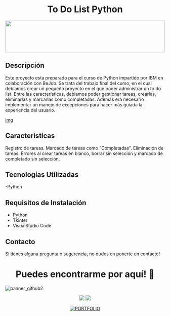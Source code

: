<h1 align="center">To Do List Python</h1>
<img src="https://raw.githubusercontent.com/matfantinel/matfantinel/master/waves.svg" width="100%" height="100">


## Descripción
Este proyecto esta preparado para el curso de Python impartido por IBM en colaboración con BeJob. Se trata del trabajo final del curso, en el cual debiamos crear un pequeño proyecto en el que poder administrar un to do list. Entre las características, debiamos poder gestionar tareas, crearlas, eliminarlas y marcarlas como completadas. Además era necesario implementar un manejo de excepciones para hacer más guiada la experiencia del usuario.

[img](../project_python/captura_todolist.png)

## Características
Registro de tareas.
Marcado de tareas como "Completadas".
Eliminación de tareas.
Errores al crear tareas en blanco, borrar sin selección y marcado de completado sin selección.

## Tecnologías Utilizadas
-Python

## Requisitos de Instalación
- Python
- Tkinter
- VisualStudio Code

## Contacto
Si tienes alguna pregunta o sugerencia, no dudes en ponerte en contacto!

<h1 align="center">Puedes encontrarme por aquí! 👋</h1>

![banner_github2](https://github.com/JosseGonnza/jossegonnza/assets/149838507/338f92e7-6093-4e38-8845-6ae16a955b49)


<div align="center">
  <a href="https://github.com/JosseGonnza" ><img src="https://github.com/JosseGonnza/jossegonnza/assets/149838507/0905e38a-742f-41f2-ae42-93e17d3035b7"></a>
  <a href="https://www.linkedin.com/in/jose-gonz%C3%A1lez-quevedo-1a21272b0/" ><img src="https://github.com/JosseGonnza/jossegonnza/assets/149838507/02f571f6-cd91-46d6-bf5a-e29bc5819d05"></a>
  
  [![PORTFOLIO](https://img.shields.io/badge/PORTFOLIO-green?style=for-the-badge&link=https://jossegonnza.github.io/portfolio/)](https://jossegonnza.github.io/portfolio/)
</div>
<p>